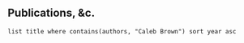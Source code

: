 ## Publications, &c.
```dataview
list title where contains(authors, "Caleb Brown") sort year asc
```